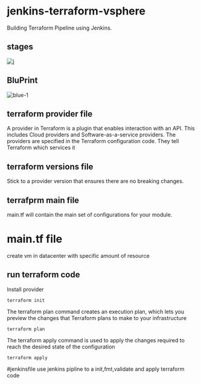 # jenkins-terraform-vsphere
Building Terraform Pipeline using Jenkins. 
## stages
![j](https://github.com/alilotfi23/jenkins-terraform-vsphere/assets/91953142/fc7ffd8b-5ae0-40dc-8b38-c73d017f94b4)
## BluPrint
![blue-1](https://github.com/alilotfi23/jenkins-terraform-vsphere/assets/91953142/1e2313e3-1f23-4ee0-bf8f-e425cf8f44f7)
## terraform provider file
A provider in Terraform is a plugin that enables interaction with an API. This includes Cloud providers and Software-as-a-service providers. The providers are specified in the Terraform configuration code. They tell Terraform which services it 
## terraform versions file
Stick to a provider version that ensures there are no breaking changes.
## terrafprm main file
main.tf will contain the main set of configurations for your module.
# main.tf file 
create vm in datacenter with specific amount of resource
## run terraform code
Install provider

```shell
terraform init
```
The terraform plan command creates an execution plan, which lets you preview the changes that Terraform plans to make to your infrastructure

```shell
terraform plan
```
The terraform apply command is used to apply the changes required to reach the desired state of the configuration
```shell
terraform apply
```
#jenkinsfile
use jenkins pipline to a init,fmt,validate and apply terraform code
